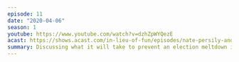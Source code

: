 ```yaml
---
episode: 11
date: "2020-04-06"
season: 1
youtube: https://www.youtube.com/watch?v=dzhZpWYQezE
acast: https://shows.acast.com/in-lieu-of-fun/episodes/nate-persily-and-alex-stamos
summary: Discussing what it will take to prevent an election meltdown in November
---
```

